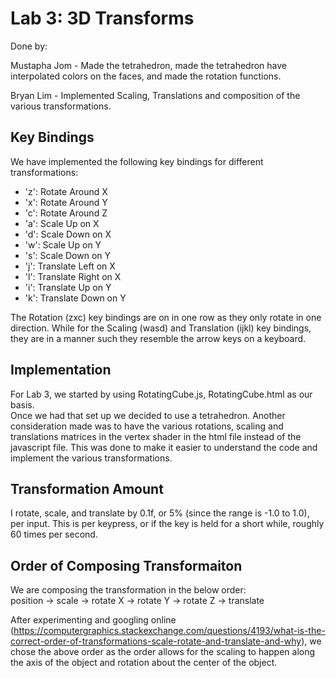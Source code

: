 # Lab 3: 3D Transforms

Done by:

Mustapha Jom - Made the tetrahedron, made the tetrahedron have interpolated colors on the faces, and made the rotation functions.

Bryan Lim - Implemented Scaling, Translations and composition of the various transformations.

## Key Bindings

We have implemented the following key bindings for different transformations:

- 'z': Rotate Around X
- 'x': Rotate Around Y
- 'c': Rotate Around Z
- 'a': Scale Up on X
- 'd': Scale Down on X
- 'w': Scale Up on Y
- 's': Scale Down on Y
- 'j': Translate Left on X
- 'l': Translate Right on X
- 'i': Translate Up on Y
- 'k': Translate Down on Y

The Rotation (zxc) key bindings are on in one row as they only rotate in one direction. While for the Scaling (wasd) and Translation (ijkl) key bindings, they are in a manner such they resemble the arrow keys on a keyboard.

## Implementation

For Lab 3, we started by using RotatingCube.js, RotatingCube.html as our basis.  
Once we had that set up we decided to use a tetrahedron. Another consideration made was to have the various rotations, scaling and translations matrices in the vertex shader in the html file instead of the javascript file. This was done to make it easier to understand the code and implement the various transformations.

## Transformation Amount

I rotate, scale, and translate by 0.1f, or 5% (since the range is -1.0 to 1.0), per input. This is per keypress, or if the key is held for a short while, roughly 60 times per second.

## Order of Composing Transformaiton

We are composing the transformation in the below order:  
position -> scale -> rotate X -> rotate Y -> rotate Z -> translate

After experimenting and googling online (https://computergraphics.stackexchange.com/questions/4193/what-is-the-correct-order-of-transformations-scale-rotate-and-translate-and-why), we chose the above order as the order allows for the scaling to happen along the axis of the object and rotation about the center of the object.
